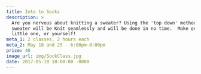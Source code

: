 ```yaml
---
title: Into to Socks
description: >
  Are you nervous about knitting a sweater? Using the 'top down' method, your
  sweater will be Knít seamlessly and will be done in no time.  Make one for a
  little one, or yourself!
meta_1: 2 classes, 2 hours each
meta_2: May 18 and 25 - 6:00pm-8:00pm
price: 40
image_url: img/SockClass.jpg
date: 2017-05-18 18:00:00 -0800
---
```


